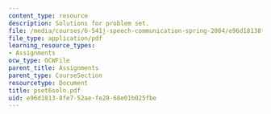 ```yaml
---
content_type: resource
description: Solutions for problem set.
file: /media/courses/6-541j-speech-communication-spring-2004/e96d18138fe752aefe2868e01b025fbe_pset6soln.pdf
file_type: application/pdf
learning_resource_types:
- Assignments
ocw_type: OCWFile
parent_title: Assignments
parent_type: CourseSection
resourcetype: Document
title: pset6soln.pdf
uid: e96d1813-8fe7-52ae-fe28-68e01b025fbe
---
```

